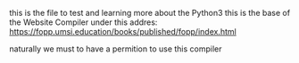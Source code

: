 this is the file to test and learning more about the Python3
this is the base of the Website Compiler under this addres:
https://fopp.umsi.education/books/published/fopp/index.html

naturally we must to have a permition to use this compiler 

